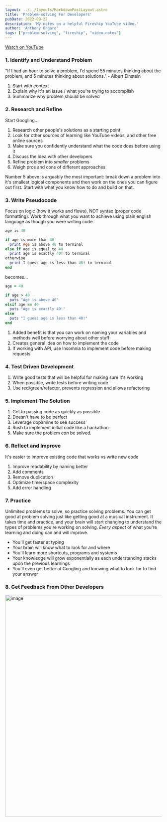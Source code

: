```yaml
---
layout: ../../layouts/MarkdownPostLayout.astro
title: 'Problem-solving For Developers'
pubDate: 2022-09-22
description: 'My notes on a helpful Fireship YouTube video.'
author: 'Anthony Ongaro'
tags: ["problem-solving", "fireship", "video-notes"]
---
```

[Watch on YouTube](https://www.youtube.com/watch?v=UFc-RPbq8kg)

### 1. Identify and Understand Problem

"If I had an hour to solve a problem, I'd spend 55 minutes thinking about the problem, and 5 minutes thinking about solutions." - Albert Einstein

 1. Start with context
 2. Explain why it's an issue / what you're trying to accomplish
 3. Summarize why problem should be solved

### 2. Research and Refine

Start Googling...

 1. Research other people's solutions as a starting point
 2. Look for other sources of learning like YouTube videos, and other free online sources
 3. Make sure you confidently understand what the code does before using it
 4. Discuss the idea with other developers
 5. Refine problem into *smaller* problems
 6. Weigh pros and cons of different approaches

Number 5 above is arguably the most important: break down a problem into it's smallest logical components and then work on the ones you can figure out first. Start with what you know how to do and build on that.

### 3. Write Pseudocode

Focus on logic (how it works and flows), NOT syntax (proper code formatting). Work through what you want to achieve using plain english language as though you were writing code.

```ruby
age is 40

if age is more than 40
  print Age is above 40 to terminal
else if age is equal to 40
  print age is exactly 40! to terminal
otherwise
  print I guess age is less than 40! to terminal
end
```

becomes...

```ruby
age = 40

if age > 40
  puts "Age is above 40"
elsif age == 40
  puts "Age is exactly 40!"
else
  puts "I guess age is less than 40!"
end
```

 1. Added benefit is that you can work on naming your variables and methods well before worrying about other stuff
 2. Creates general idea on how to implement the code
 3. If working with API, use Insomnia to implement code before making requests

### 4. Test Driven Development

 1. Write good tests that will be helpful for making sure it's working
 2. When possible, write tests before writing code
 3. Use red/green/refactor, prevents regression and allows refactoring

### 5. Implement The Solution

 1. Get to passing code as quickly as possible
 2. Doesn't have to be perfect
 3. Leverage dopamine to see success
 4. Rush to implement initial code like a hackathon
 5. Make sure the problem *can* be solved.

### 6. Reflect and Improve

It's easier to improve existing code that works vs write new code

 1. Improve readability by naming better
 2. Add comments
 3. Remove duplication
 4. Optimize time/space  complexity
 5. Add error handling

### 7. Practice

Unlimited problems to solve, so practice solving problems. You can get good at problem solving just like getting good at a musical instrument. It takes time and practice, and your brain will start changing to understand the types of problems you're working on solving. *Every aspect* of what you're learning and doing can and will improve.

- You'll get faster at typing
- Your brain will know what to look for and where
- You'll learn more shortcuts, programs and systems
- Your knowledge will grow exponentially as each understanding stacks upon the previous learnings
- You'll even get better at Googling and knowing what to look for to find your answer

### 8. Get Feedback From Other Developers

<img width="712" alt="image" src="https://user-images.githubusercontent.com/43623494/190416953-b15806af-9929-4b42-b5ab-c23075175098.png">
